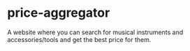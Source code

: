 # price-aggregator
A website where you can search for musical instruments and accessories/tools and get the best price for them.
